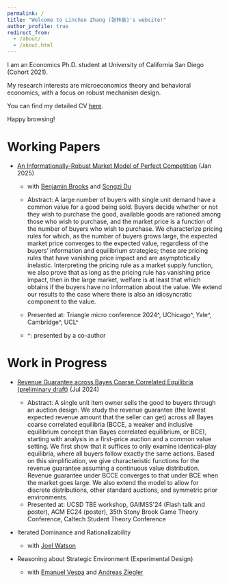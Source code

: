 ```yaml
---
permalink: /
title: "Welcome to Linchen Zhang (张林辰)'s website!"
author_profile: true
redirect_from: 
  - /about/
  - /about.html
---
```


I am an Economics Ph.D. student at University of California San Diego (Cohort 2021). 

My research interests are microeconomics theory and behavioral economics, with a focus on robust mechanism design. 

You can find my detailed CV [here](/files/Linchen_Zhang_CV_2024.pdf).

Happy browsing!

Working Papers
======
* [An Informationally-Robust Market Model of Perfect Competition](/files/bdz_market.pdf) (Jan 2025)
  * with [Benjamin Brooks](https://www.benjaminbrooks.net/) and [Songzi Du](https://econweb.ucsd.edu/~sodu/)
  * Abstract: A large number of buyers with single unit demand have a common value for a good being sold. Buyers decide whether or not they wish to purchase the good, available goods are rationed among those who wish to purchase, and the market price is a function of the number of buyers who wish to purchase. We characterize pricing rules for which, as the number of buyers grows large, the expected market price converges to the expected value, regardless of the buyers’ information and equilibrium strategies; these are pricing rules that have vanishing price impact and are asymptotically inelastic. Interpreting the pricing rule as a market supply function, we also prove that as long as the pricing rule has vanishing price impact, then in the large market, welfare is at least that which obtains if the buyers have no information about the value. We extend our results to the case where there is also an idiosyncratic component to the value.

  * Presented at: Triangle micro conference 2024^, UChicago^, Yale^, Cambridge^, UCL^
  * ^: presented by a co-author

Work in Progress
======
* [Revenue Guarantee across Bayes Coarse Correlated Equilibria (preliminary draft)](/files/RG_BCCE_Linchen_Zhang.pdf) (Jul 2024)
  * Abstract: A single unit item owner sells the good to buyers through an auction design. We study the revenue guarantee (the lowest expected revenue amount that the seller can get) across all Bayes coarse correlated equilibria (BCCE, a weaker and inclusive equilibrium concept than Bayes correlated equilibrium, or BCE), starting with analysis in a first-price auction and a common value setting. We first show that it suffices to only examine identical-play equilibria, where all buyers follow exactly the same actions. Based on this simplification, we give characteristic functions for the revenue guarantee assuming a continuous value distribution. Revenue guarantee under BCCE converges to that under BCE when the market goes large. We also extend the model to allow for discrete distributions, other standard auctions, and symmetric prior environments.
  * Presented at: UCSD TBE workshop, GAIMSS'24 (Flash talk and poster), ACM EC24 (poster), 35th Stony Brook Game Theory Conference, Caltech Student Theory Conference
  
* Iterated Dominance and Rationalizability
  * with [Joel Watson](https://econweb.ucsd.edu/~jwatson/)

* Reasoning about Strategic Environment (Experimental Design)
  * with [Emanuel Vespa](https://sites.google.com/site/emanuelvespa/) and [Andreas Ziegler](https://www.andreasziegler.eu/home) 


